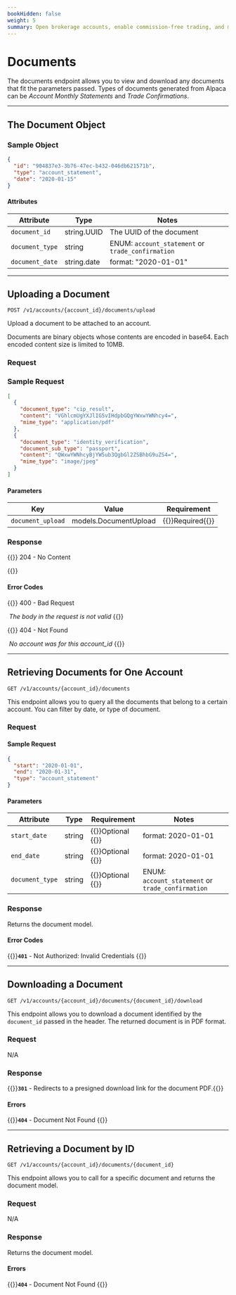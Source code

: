 ```yaml
---
bookHidden: false
weight: 5
summary: Open brokerage accounts, enable commission-free trading, and manage the ongoing user experience with Alpaca Broker API
---
```


# Documents

The documents endpoint allows you to view and download any documents that fit the parameters passed. Types of documents generated from Alpaca can be _Account Monthly Statements_ and _Trade Confirmations_.

---

## **The Document Object**

### Sample Object

```json
{
  "id": "904837e3-3b76-47ec-b432-046db621571b",
  "type": "account_statement",
  "date": "2020-01-15"
}
```

#### Attributes

| Attribute       | Type        | Notes                                             |
| --------------- | ----------- | ------------------------------------------------- |
| `document_id`   | string.UUID | The UUID of the document                          |
| `document_type` | string      | ENUM: `account_statement` or `trade_confirmation` |
| `document_date` | string.date | format: "2020-01-01"                              |

---

## **Uploading a Document**

`POST /v1/accounts/{account_id}/documents/upload`

Upload a document to be attached to an account.

Documents are binary objects whose contents are encoded in base64. Each encoded content size is limited to 10MB.

### Request

### Sample Request

```json
[
  {
    "document_type": "cip_result",
    "content": "VGhlcmUgYXJlIG5vIHdpbGQgYWxwYWNhcy4=",
    "mime_type": "application/pdf"
  },
  {
    "document_type": "identity_verification",
    "document_sub_type": "passport",
    "content": "QWxwYWNhcyBjYW5ub3QgbGl2ZSBhbG9uZS4=",
    "mime_type": "image/jpeg"
  }
]
```

#### Parameters

| Key               | Value                 | Requirement                          |
| ----------------- | --------------------- | ------------------------------------ |
| `document_upload` | models.DocumentUpload | {{<hint danger>}}Required{{</hint>}} |

### Response

{{<hint good>}}
204 - No Content

{{</hint>}}

#### Error Codes

{{<hint warning>}}
400 - Bad Request

​ _The body in the request is not valid_
{{</hint>}}

{{<hint warning>}}
404 - Not Found

​ _No account was for this account_id_
{{</hint>}}

---

## **Retrieving Documents for One Account**

`GET /v1/accounts/{account_id}/documents`

This endpoint allows you to query all the documents that belong to a certain account. You can filter by date, or type of document.

### Request

#### Sample Request

```json
{
  "start": "2020-01-01",
  "end": "2020-01-31",
  "type": "account_statement"
}
```

#### Parameters

| Attribute       | Type   | Requirement                         | Notes                                             |
| --------------- | ------ | ----------------------------------- | ------------------------------------------------- |
| `start_date`    | string | {{<hint info>}}Optional {{</hint>}} | format: 2020-01-01                                |
| `end_date`      | string | {{<hint info>}}Optional {{</hint>}} | format: 2020-01-01                                |
| `document_type` | string | {{<hint info>}}Optional {{</hint>}} | ENUM: `account_statement` or `trade_confirmation` |

### Response

Returns the document model.

#### Error Codes

{{<hint warning>}}**`401`** - Not Authorized: Invalid Credentials {{</hint>}}

---

## **Downloading a Document**

`GET /v1/accounts/{account_id}/documents/{document_id}/download`

This endpoint allows you to download a document identified by the `document_id` passed in the header. The returned document is in PDF format.

### Request

N/A

### Response

{{<hint good>}}**`301`** - Redirects to a presigned download link for the document PDF.{{</hint>}}

#### Errors

{{<hint warning>}}**`404`** - Document Not Found {{</hint>}}

---

## **Retrieving a Document by ID**

`GET /v1/accounts/{account_id}/documents/{document_id}`

This endpoint allows you to call for a specific document and returns the document model.

### Request

N/A

### Response

Returns the document model.

#### Errors

{{<hint warning>}}**`404`** - Document Not Found {{</hint>}}

&nbsp;
